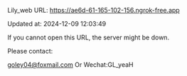 Lily_web URL: https://ae6d-61-165-102-156.ngrok-free.app

Updated at: 2024-12-09 12:03:49

If you cannot open this URL, the server might be down.

Please contact: 

goley04@foxmail.com Or Wechat:GL_yeaH